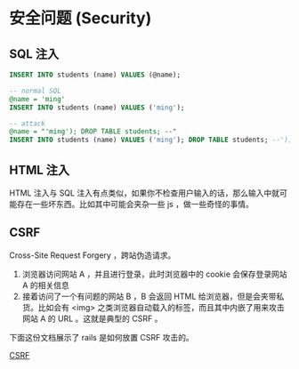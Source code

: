 # 安全问题 (Security)

## SQL 注入

```SQL
INSERT INTO students (name) VALUES (@name);

-- normal SQL
@name = 'ming'
INSERT INTO students (name) VALUES ('ming');

-- attack
@name = "'ming'); DROP TABLE students; --"
INSERT INTO students (name) VALUES ('ming'); DROP TABLE students; --');
```

## HTML 注入

HTML 注入与 SQL 注入有点类似，如果你不检查用户输入的话，那么输入中就可能存在一些坏东西。比如其中可能会夹杂一些 js ，做一些奇怪的事情。

## CSRF

Cross-Site Request Forgery ，跨站伪造请求。

1. 浏览器访问网站 A ，并且进行登录，此时浏览器中的 cookie 会保存登录网站 A 的相关信息
2. 接着访问了一个有问题的网站 B ，B 会返回 HTML 给浏览器，但是会夹带私货。比如会有 \<img\> 之类浏览器自动载入的标签，而且其中内嵌了用来攻击网站 A 的 URL 。这就是典型的 CSRF 。

下面这份文档展示了 rails 是如何放置 CSRF 攻击的。

[CSRF](./rails_csrf.md)

